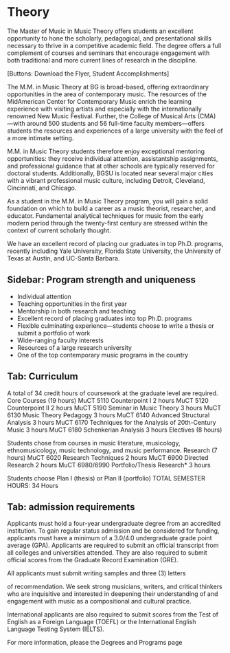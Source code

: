 # Theory

The Master of Music in Music Theory offers students an excellent opportunity to hone the scholarly, pedagogical, and presentational skills necessary to thrive in a competitive academic field. The degree offers a full complement of courses and seminars that encourage engagement with both traditional and more current lines of research in the discipline.

[Buttons: Download the Flyer, Student Accomplishments]

The M.M. in Music Theory at BG is broad-based, offering extraordinary opportunities in the area of contemporary music. The resources of the MidAmerican Center for Contemporary Music enrich the learning experience with visiting artists and especially with the internationally renowned New Music Festival. Further, the College of Musical Arts (CMA) —with around 500 students and 56 full-time faculty members—offers students the resources and experiences of a large university with the feel of a more intimate setting.

M.M. in Music Theory students therefore enjoy exceptional mentoring opportunities: they receive individual attention, assistantship assignments, and professional guidance that at other schools are typically reserved for doctoral students. Additionally, BGSU is located near several major cities with a vibrant professional music culture, including Detroit, Cleveland, Cincinnati, and Chicago.

As a student in the M.M. in Music Theory program, you will gain a solid foundation on which to build a career as a music theorist, researcher, and educator. Fundamental analytical techniques for music from the early modern period through the twenty-first century are stressed within the context of current scholarly thought.

We have an excellent record of placing our graduates in top Ph.D. programs, recently including Yale University, Florida State University, the University of Texas at Austin, and UC-Santa Barbara.

## Sidebar: Program strength and uniqueness

* Individual attention
* Teaching opportunities in the first year
* Mentorship in both research and teaching
* Excellent record of placing graduates into top Ph.D. programs
* Flexible culminating experience—students choose to write a thesis or submit a portfolio of work
* Wide-ranging faculty interests
* Resources of a large research university
* One of the top contemporary music programs in the country

## Tab: Curriculum

A total of 34 credit hours of coursework at the graduate level are required.
Core Courses (19 hours)
MuCT 5110 Counterpoint I  	2 hours
MuCT 5120 Counterpoint II  	2 hours
MuCT 5190 Seminar in Music Theory  	3 hours
MuCT 6130 Music Theory Pedagogy  	3 hours
MuCT 6140 Advanced Structural Analysis  	3 hours
MuCT 6170 Techniques for the Analysis of 20th-Century Music  	3 hours
MuCT 6180 Schenkerian Analysis  	3 hours
Electives (8 hours)

Students chose from courses in music literature, musicology, ethnomusicology, music technology, and music performance.
Research (7 hours)
MuCT 6020 Research Techniques  	2 hours
MuCT 6900 Directed Research  	2 hours
MuCT 6980/6990 Portfolio/Thesis Research*  	3 hours

Students choose Plan I (thesis) or Plan II (portfolio)
TOTAL SEMESTER HOURS: 34 Hours

## Tab: admission requirements

Applicants must hold a four-year undergraduate degree from an accredited institution. To gain regular status admission and be considered for funding, applicants must have a minimum of a 3.0/4.0 undergraduate grade point average (GPA). Applicants are required to submit an official transcript from all colleges and universities attended. They are also required to submit official scores from the Graduate Record Examination (GRE).

All applicants must submit writing samples and three (3) letters

of recommendation. We seek strong musicians, writers, and critical thinkers who are inquisitive and interested in deepening their understanding of and engagement with music as a compositional and cultural practice.

International applicants are also required to submit scores from the Test of English as a Foreign Language (TOEFL) or the International English Language Testing System (IELTS).

For more information, please the Degrees and Programs page
